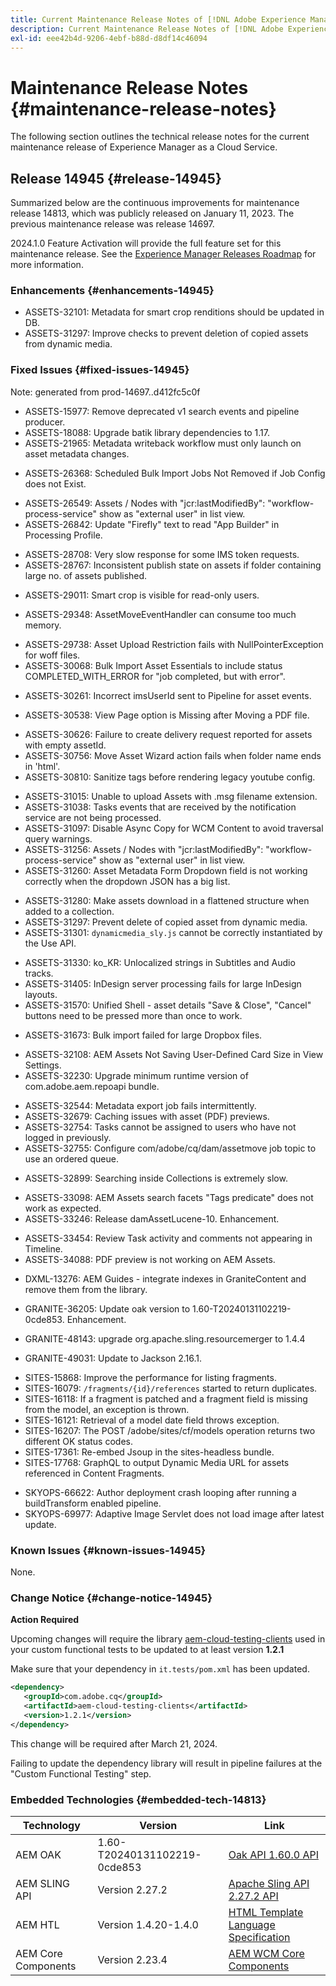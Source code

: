 ```yaml
---
title: Current Maintenance Release Notes of [!DNL Adobe Experience Manager] as a Cloud Service.
description: Current Maintenance Release Notes of [!DNL Adobe Experience Manager] as a Cloud Service.
exl-id: eee42b4d-9206-4ebf-b88d-d8df14c46094
---
```

# Maintenance Release Notes {#maintenance-release-notes}

The following section outlines the technical release notes for the current maintenance release of Experience Manager as a Cloud Service.

## Release 14945 {#release-14945}

Summarized below are the continuous improvements for maintenance release 14813, which was publicly released on January 11, 2023. The previous maintenance release was release 14697.

2024.1.0 Feature Activation will provide the full feature set for this maintenance release. See the [Experience Manager Releases Roadmap](https://experienceleague.adobe.com/docs/experience-manager-release-information/aem-release-updates/update-releases-roadmap.html) for more information.

### Enhancements {#enhancements-14945}

* ASSETS-32101: Metadata for smart crop renditions should be updated in DB.
* ASSETS-31297: Improve checks to prevent deletion of copied assets from dynamic media.

### Fixed Issues {#fixed-issues-14945}

Note: generated from prod-14697..d412fc5c0f
* ASSETS-15977: Remove deprecated v1 search events and pipeline producer.
* ASSETS-18088: Upgrade batik library dependencies to 1.17.
* ASSETS-21965: Metadata writeback workflow must only launch on asset metadata changes.
<!-- * ASSETS-23489: create repository-insights-agent as directCountsPrincipal. -->
<!-- * ASSETS-23815: add subject detection support. -->
<!-- * ASSETS-24739: Disable Frame.io Custom Action Endpoint on Publish. -->
* ASSETS-26368: Scheduled Bulk Import Jobs Not Removed if Job Config does not Exist.
<!-- * ASSETS-26413: XSS in collectionsettings.js * ASSETS-26413 - content model updates. -->
<!-- * ASSETS-26430: XSS in collection.js * ASSETS-26430 - content model exclusions. -->
<!-- * ASSETS-26431: XSS in columnpreview.js * ASSETS-26431 - content model updates. -->
<!-- * ASSETS-26489: Update to cq-dam-content 2.6.1606. Issues fixed: ASSETS-34088, ASSETS-33300, ASSETS-33296, ASSETS-31274, ASSETS-26489. -->
<!-- * ASSETS-26492: XSS in childasset.jsp * ASSETS-28963 [VULN-25903] & ASSETS-26492 SECURITY * Upgrading cq-dam-content version to fix ASSETS-28963 [VULN-25903] & ASSETS-26492. -->
* ASSETS-26549: Assets / Nodes with "jcr:lastModifiedBy": "workflow-process-service" show as "external user" in list view.
* ASSETS-26842: Update "Firefly" text to read "App Builder" in Processing Profile.
<!-- * ASSETS-27066: Update to cq-dam-content 2.6.1556, cq-dam-download 1.0.132. Issues fixed: ASSETS-27066, ASSETS-31280. -->
<!-- * ASSETS-27290: ASSETS-29453 update cq-dam-content version. -->
<!-- * ASSETS-27529: [VULN-25622] Stored XSS in /libs/dam/gui/coral/components/commons/assetselector/test/clientlibs/test/js/demo.js * ASSETS-27529 and ASSETS-31324 updated XSS securities in DAM content. -->
<!-- * ASSETS-28284: ASSETS-29037. -->
* ASSETS-28708: Very slow response for some IMS token requests.
* ASSETS-28767: Inconsistent publish state on assets if folder containing large no. of assets published.
<!-- * ASSETS-28894: XSS in reportlist.js * ASSETS-28894 - update granite.ui.content to 0.8.1376. -->
<!-- * ASSETS-28963: [VULN-25903] & ASSETS-26492 SECURITY * Upgrading cq-dam-content version to fix ASSETS-28963 [VULN-25903] & ASSETS-26492. -->
* ASSETS-29011: Smart crop is visible for read-only users.
<!-- * ASSETS-29037: ASSETS-28284 ASSETS-29037 * ASSETS-29037 isolate /var/dam/subjects cq:tags permission * ASSETS-29037 remove rep:write for content-authors on /var/dam/subjects/persons * ASSETS-29037 remove jcr:read for contributor on /var/dam/subjects/persons * ASSETS-29037 restore group perms on /var/dam/subjects * ASSETS-29037 upgrade it/platform serverside-security test-module to 6.6.136. -->
<!-- * ASSETS-29141: Update to cq-dam-api 6.1.170, cq-dam-core 5.15.68, cq-dam-processor-nui 1.1.808, cq-dam-processor-api 1.1.86, cq-dam-eventing 1.0.36. Issue fixed: ASSETS-29141. -->
* ASSETS-29348: AssetMoveEventHandler can consume too much memory.
<!-- * ASSETS-29453: ASSETS-27290 ASSETS-29453 update cq-dam-content version. -->
<!-- * ASSETS-29454: [VULN-26006] Update cq-dam-content version SECURITY * ASSETS-29454 Updated sidecar version. -->
* ASSETS-29738: Asset Upload Restriction fails with NullPointerException for woff files.
* ASSETS-30068: Bulk Import Asset Essentials to include status COMPLETED_WITH_ERROR for "job completed, but with error".
<!-- * ASSETS-30171: Updated dam-eventing version for ASSETS-30171. -->
* ASSETS-30261: Incorrect imsUserId sent to Pipeline for asset events.
<!-- * ASSETS-30354: XSS in publishwizard wizard.js. -->
<!-- * ASSETS-30405: XSS [VULN-26170]. -->
<!-- * ASSETS-30406: vulnerability fix for video preset editor. -->
<!-- * ASSETS-30410: Update sidecar version. -->
* ASSETS-30538: View Page option is Missing after Moving a PDF file.
<!-- * ASSETS-30591: add ide-support-open-any-class profile. -->
* ASSETS-30626: Failure to create delivery request reported for assets with empty assetId.
* ASSETS-30756: Move Asset Wizard action fails when folder name ends in 'html'.
* ASSETS-30810: Sanitize tags before rendering legacy youtube config.
<!-- * ASSETS-30987: Update eventing bundle for ASSETS-30987. -->
* ASSETS-31015: Unable to upload Assets with .msg filename extension.
* ASSETS-31038: Tasks events that are received by the notification service are not being processed.
* ASSETS-31097: Disable Async Copy for WCM Content to avoid traversal query warnings.
* ASSETS-31256: Assets / Nodes with "jcr:lastModifiedBy": "workflow-process-service" show as "external user" in list view.
* ASSETS-31260: Asset Metadata Form Dropdown field is not working correctly when the dropdown JSON has a big list.
<!-- * ASSETS-31274: Update to cq-dam-content 2.6.1606. Issues fixed: ASSETS-34088, ASSETS-33300, ASSETS-33296, ASSETS-31274, ASSETS-26489. -->
* ASSETS-31280: Make assets download in a flattened structure when added to a collection.
* ASSETS-31297: Prevent delete of copied asset from dynamic media.
* ASSETS-31301: `dynamicmedia_sly.js` cannot be correctly instantiated by the Use API.
<!-- * ASSETS-31324: ASSETS-27529 and ASSETS-31324 updated XSS securities in DAM content. -->
* ASSETS-31330: ko_KR: Unlocalized strings in Subtitles and Audio tracks.
* ASSETS-31405: InDesign server processing fails for large InDesign layouts.
* ASSETS-31570: Unified Shell - asset details "Save & Close", "Cancel" buttons need to be pressed more than once to work.
<!-- * ASSETS-31657: Support new Content Hub service code in granite.auth.ims bundle ASSETS-28708 Instrument exchangeTokenByIMSOrg with trace level timings Update to released granite.auth.ims bundle 1.4.42. -->
* ASSETS-31673: Bulk import failed for large Dropbox files.
<!-- * ASSETS-31715: Allow multiple cloud service integrations in AEM to work with multiple custom actions in Frame.io. -->
<!-- * ASSETS-31817: AEM-CS Work Required for Content Hub MVP. -->
<!-- * ASSETS-31945: [VULN-26683] Cloud Services XSS - /libs/dam/gui/components/admin/processingprofiles/clientlibs/processingprofiles/editprofile.js. -->
<!-- * ASSETS-31981: update granite async version dependency for Async job to batch commits for Asset delete operations when deleting large asset folders. -->
<!-- * ASSETS-32101: Metadata for smart crop renditions should be updated in DB. -->
* ASSETS-32108: AEM Assets Not Saving User-Defined Card Size in View Settings.
* ASSETS-32230: Upgrade minimum runtime version of com.adobe.aem.repoapi bundle.
<!-- * ASSETS-32311: Asset Delivery opt-in for VIP program. -->
<!-- * ASSETS-32382: ASSETS-32455, ASSETS-32382: Changes in connected assets artifacts to remove non test usage of Guava 15. -->
<!-- * ASSETS-32455: ASSETS-32382: Changes in connected assets artifacts to remove non test usage of Guava 15. -->
<!-- * ASSETS-32509: Allowing the Content Hub Client ID. -->
* ASSETS-32544: Metadata export job fails intermittently.
* ASSETS-32679: Caching issues with asset (PDF) previews.
* ASSETS-32754: Tasks cannot be assigned to users who have not logged in previously.
* ASSETS-32755: Configure com/adobe/cq/dam/assetmove job topic to use an ordered queue.
<!-- * ASSETS-32782: Update to cq-dam-repository-insights-agent 1.0.10. Issue fixed: ASSETS-32782. -->
<!-- * ASSETS-32879: Update to cq-dam-api 6.1.172, cq-dam-core 5.15.74, cq-dam-processor-nui 1.1.818. Issue fixed: ASSETS-32879. -->
* ASSETS-32899: Searching inside Collections is extremely slow.
<!-- * ASSETS-32902: Adding a hydration endpoint. -->
<!-- * ASSETS-33003: ASSETS-33003 - [QSBRM] Automated Release. -->
* ASSETS-33098: AEM Assets search facets "Tags predicate" does not work as expected.
* ASSETS-33246: Release damAssetLucene-10. Enhancement.
<!-- * ASSETS-33296: Update to cq-dam-content 2.6.1606. Issues fixed: ASSETS-34088, ASSETS-33300, ASSETS-33296, ASSETS-31274, ASSETS-26489. -->
<!-- * ASSETS-33299: VULN-26916 Update unified-shell-integration-content to v 1.0.96. -->
<!-- * ASSETS-33300: Update to cq-dam-content 2.6.1606. Issues fixed: ASSETS-34088, ASSETS-33300, ASSETS-33296, ASSETS-31274, ASSETS-26489. -->
* ASSETS-33454: Review Task activity and comments not appearing in Timeline.
* ASSETS-34088: PDF preview is not working on AEM Assets.
<!-- * CQ-4354181: html injection in move and mergetag * CQ-4354181 html injection in move and mergetag. -->
<!-- * CQ-4355555: latest AEM and Granite translations. -->
* DXML-13276: AEM Guides - integrate indexes in GraniteContent and remove them from the library.
<!-- * FORMS-11755: SKYOPS-66622,FORMS-11755,FORMS-12151,SKYOPS-69977 - Update to FACT tool version 0.5.180. -->
<!-- * FORMS-12151: SKYOPS-66622,FORMS-11755,FORMS-12151,SKYOPS-69977 - Update to FACT tool version 0.5.180. -->
* GRANITE-36205: Update oak version to 1.60-T20240131102219-0cde853. Enhancement.
<!-- * GRANITE-45379: override oak.fastQuerySize property for system principals * GRANITE-45379 keep oak.version in sync. -->
<!-- * GRANITE-48110: upgrade quickstart-maven-plugin. -->
* GRANITE-48143: upgrade org.apache.sling.resourcemerger to 1.4.4 
<!-- * GRANITE-48199: remove com.adobe.granite.toggle.impl.dev from ethos feature. -->
<!-- * GRANITE-48813: GRANITE-48830 GRANITE-48834 GRANITE-48813 upgrade .auth.ims .auth.oauth. -->
<!-- * GRANITE-48830: GRANITE-48834 GRANITE-48813 upgrade .auth.ims .auth.oauth * GRANITE-48830 AEM to IMS integration in stage has become too unstable - update to granite.auth.ims bundle version 1.4.50 which has the max ttl fix in it * GRANITE-48830 AEM to IMS integration in stage has become too unstable - update to granite.auth.ims bundle version 1.4.52 which has the max ttl fix in it. -->
<!-- * GRANITE-48834: GRANITE-48830 GRANITE-48834 GRANITE-48813 upgrade .auth.ims .auth.oauth. -->
* GRANITE-49031: Update to Jackson 2.16.1.
<!-- * GRANITE-50157: safer redirects to inbox task URLs. -->
<!-- * SITES-15030: SITES-16121, SITES-16207, SITES-15868, SITES-16118, SITES-16079. -->
* SITES-15868: Improve the performance for listing fragments.
* SITES-16079: `/fragments/{id}/references` started to return duplicates.
* SITES-16118: If a fragment is patched and a fragment field is missing from the model, an exception is thrown.
* SITES-16121: Retrieval of a model date field throws exception.
* SITES-16207: The POST /adobe/sites/cf/models operation returns two different OK status codes.
* SITES-17361: Re-embed Jsoup in the sites-headless bundle.
* SITES-17768: GraphQL to output Dynamic Media URL for assets referenced in Content Fragments.
<!-- * SITES-18021: Update cq-content-sync to 5.14.2. -->
* SKYOPS-66622: Author deployment crash looping after running a buildTransform enabled pipeline.
* SKYOPS-69977: Adaptive Image Servlet does not load image after latest update.
<!-- * VULN-25622: ***-*** ASSETS-27529 [VULN-25622] Stored XSS in /libs/dam/gui/coral/components/commons/assetselector/test/clientlibs/test/js/demo.js. -->
<!-- * VULN-25903: ***-*** ASSETS-28963 [VULN-25903] & ASSETS-26492 SECURITY * Upgrading cq-dam-content version to fix ASSETS-28963 [VULN-25903] & ASSETS-26492. -->
<!-- * VULN-26006: ***-*** ASSETS-29454: [VULN-26006] Update cq-dam-content version SECURITY. -->
<!-- * VULN-26170: ***-*** ASSETS-30405: XSS [VULN-26170]. -->
<!-- * VULN-26683: ***-*** ASSETS-31945 [VULN-26683] Cloud Services XSS - /libs/dam/gui/components/admin/processingprofiles/clientlibs/processingprofiles/editprofile.js. -->
<!-- * VULN-26916: ***-*** ASSETS-33299 VULN-26916 Update unified-shell-integration-content to v 1.0.96. -->


### Known Issues {#known-issues-14945}

None.

### Change Notice {#change-notice-14945}

**Action Required**

Upcoming changes will require the library [aem-cloud-testing-clients](https://github.com/adobe/aem-testing-clients) used in your custom functional tests to be updated to at least version **1.2.1**

Make sure that your dependency in `it.tests/pom.xml` has been updated.

```xml
<dependency>
   <groupId>com.adobe.cq</groupId>
   <artifactId>aem-cloud-testing-clients</artifactId>
   <version>1.2.1</version>
</dependency>
```

This change will be required after March 21, 2024.

Failing to update the dependency library will result in pipeline failures at the "Custom Functional Testing" step.

### Embedded Technologies {#embedded-tech-14813}

|Technology|Version|Link|
|---|---|---|
|AEM OAK |1.60-T20240131102219-0cde853|[Oak API 1.60.0 API](https://www.javadoc.io/doc/org.apache.jackrabbit/oak-api/1.60.0/index.html)| 
|AEM SLING API |Version 2.27.2 |[Apache Sling API 2.27.2 API](https://www.javadoc.io/doc/org.apache.sling/org.apache.sling.api/latest/index.html)|
|AEM HTL|Version 1.4.20-1.4.0 |[HTML Template Language Specification](https://github.com/adobe/htl-spec)|
|AEM Core Components|Version 2.23.4|[AEM WCM Core Components](https://github.com/adobe/aem-core-wcm-components)|

